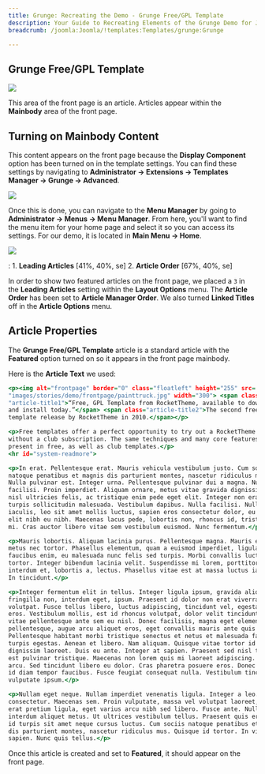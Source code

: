 ```yaml
---
title: Grunge: Recreating the Demo - Grunge Free/GPL Template
description: Your Guide to Recreating Elements of the Grunge Demo for Joomla
breadcrumb: /joomla:Joomla/!templates:Templates/grunge:Grunge

---
```


Grunge Free/GPL Template
-----

![][demo]

This area of the front page is an article. Articles appear within the **Mainbody** area of the front page.

Turning on Mainbody Content
-----

This content appears on the front page because the **Display Component** option has been turned on in the template settings. You can find these settings by navigating to **Administrator -> Extensions -> Templates Manager -> Grunge -> Advanced**.

![][advanced]

Once this is done, you can navigate to the **Menu Manager** by going to **Administrator -> Menus -> Menu Manager**. From here, you'll want to find the menu item for your home page and select it so you can access its settings. For our demo, it is located in **Main Menu -> Home**.

![][menu]

:	1. **Leading Articles** [41%, 40%, se]
	2. **Article Order** [67%, 40%, se]

In order to show two featured articles on the front page, we placed a `3` in the **Leading Articles** setting within the **Layout Options** menu. The **Article Order** has been set to **Article Manager Order**. We also turned **Linked Titles** off in the **Article Options** menu.

Article Properties
-----

The **Grunge Free/GPL Template** article is a standard article with the **Featured** option turned on so it appears in the front page mainbody.

Here is the **Article Text** we used:

~~~ .html
<p><img alt="frontpage" border="0" class="floatleft" height="255" src=
"images/stories/demo/frontpage/painttruck.jpg" width="300"> <span class=
"article-title1">“Free, GPL Template from RocketTheme, available to download
and install today.”</span> <span class="article-title2">The second free
template release by RocketTheme in 2010.</span></p>

<p>Free templates offer a perfect opportunity to try out a RocketTheme template
without a club subscription. The same techniques and many core features are
present in free, as well as club templates.</p>
<hr id="system-readmore">

<p>In erat. Pellentesque erat. Mauris vehicula vestibulum justo. Cum sociis
natoque penatibus et magnis dis parturient montes, nascetur ridiculus mus.
Nulla pulvinar est. Integer urna. Pellentesque pulvinar dui a magna. Nulla
facilisi. Proin imperdiet. Aliquam ornare, metus vitae gravida dignissim, nisi
nisl ultricies felis, ac tristique enim pede eget elit. Integer non erat nec
turpis sollicitudin malesuada. Vestibulum dapibus. Nulla facilisi. Nulla
iaculis, leo sit amet mollis luctus, sapien eros consectetur dolor, eu faucibus
elit nibh eu nibh. Maecenas lacus pede, lobortis non, rhoncus id, tristique a,
mi. Cras auctor libero vitae sem vestibulum euismod. Nunc fermentum.</p>

<p>Mauris lobortis. Aliquam lacinia purus. Pellentesque magna. Mauris euismod
metus nec tortor. Phasellus elementum, quam a euismod imperdiet, ligula felis
faucibus enim, eu malesuada nunc felis sed turpis. Morbi convallis luctus
tortor. Integer bibendum lacinia velit. Suspendisse mi lorem, porttitor ut,
interdum et, lobortis a, lectus. Phasellus vitae est at massa luctus iaculis.
In tincidunt.</p>

<p>Integer fermentum elit in tellus. Integer ligula ipsum, gravida aliquet,
fringilla non, interdum eget, ipsum. Praesent id dolor non erat viverra
volutpat. Fusce tellus libero, luctus adipiscing, tincidunt vel, egestas vitae,
eros. Vestibulum mollis, est id rhoncus volutpat, dolor velit tincidunt neque,
vitae pellentesque ante sem eu nisl. Donec facilisis, magna eget elementum
pellentesque, augue arcu aliquet eros, eget convallis mauris ante quis magna.
Pellentesque habitant morbi tristique senectus et netus et malesuada fames ac
turpis egestas. Aenean et libero. Nam aliquam. Quisque vitae tortor id neque
dignissim laoreet. Duis eu ante. Integer at sapien. Praesent sed nisl tempor
est pulvinar tristique. Maecenas non lorem quis mi laoreet adipiscing. Sed ac
arcu. Sed tincidunt libero eu dolor. Cras pharetra posuere eros. Donec ac eros
id diam tempor faucibus. Fusce feugiat consequat nulla. Vestibulum tincidunt
vulputate ipsum.</p>

<p>Nullam eget neque. Nullam imperdiet venenatis ligula. Integer a leo. Nunc
consectetur. Maecenas sem. Proin vulputate, massa vel volutpat laoreet, purus
erat pretium ligula, eget varius arcu nibh sed libero. Fusce ante. Nullam
interdum aliquet metus. Ut ultrices vestibulum tellus. Praesent quis erat. Nam
id turpis sit amet neque cursus luctus. Cum sociis natoque penatibus et magnis
dis parturient montes, nascetur ridiculus mus. Quisque id tortor. In vitae
sapien. Nunc quis tellus.</p>
~~~

Once this article is created and set to **Featured**, it should appear on the front page.

[demo]: assets/demo_12.jpeg
[demo2]: assets/rokajaxsearch_1.jpeg
[demo3]: assets/rokajaxsearch_2.jpeg
[demo4]: assets/rokajaxsearch_3.jpeg
[advanced]: assets/advanced.jpg
[menu]: assets/menu.jpg